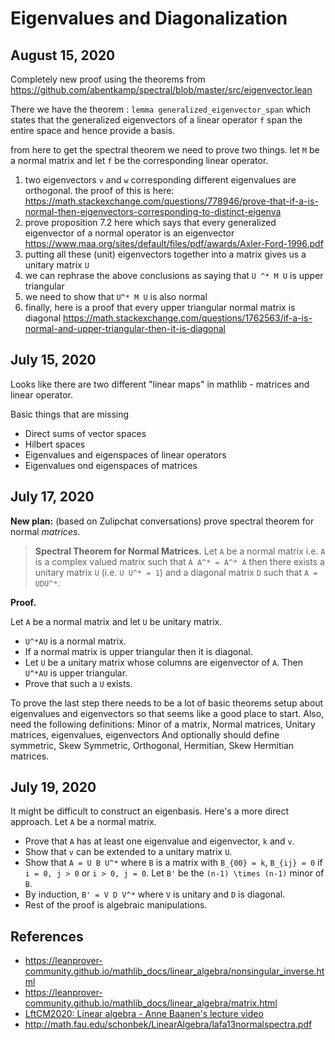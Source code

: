 # Eigenvalues and Diagonalization

## August 15, 2020
Completely new proof using the theorems from https://github.com/abentkamp/spectral/blob/master/src/eigenvector.lean

There we have the theorem :
`lemma generalized_eigenvector_span` 
which states that the generalized eigenvectors of a linear operator `f` span the entire space and hence provide a basis. 

from here to get the spectral theorem we need to prove two things. let `M` be a normal matrix and let `f` be the corresponding linear operator.

1. two eigenvectors `v` and `w` corresponding different eigenvalues are orthogonal. the proof of this is here: https://math.stackexchange.com/questions/778946/prove-that-if-a-is-normal-then-eigenvectors-corresponding-to-distinct-eigenva
2. prove proposition 7.2 here which says that every generalized eigenvector of a normal operator is an eigenvector https://www.maa.org/sites/default/files/pdf/awards/Axler-Ford-1996.pdf
3. putting all these (unit) eigenvectors together into a matrix gives us a unitary matrix `U`
4. we can rephrase the above conclusions as saying that `U ^* M U` is upper triangular
5. we need to show that `U^* M U` is also normal
6. finally, here is a proof that every upper triangular normal matrix is diagonal https://math.stackexchange.com/questions/1762563/if-a-is-normal-and-upper-triangular-then-it-is-diagonal

## July 15, 2020

Looks like there are two different "linear maps" in mathlib - matrices and linear operator. 

Basic things that are missing 
  - Direct sums of vector spaces 
  - Hilbert spaces 
  - Eigenvalues and eigenspaces of linear operators 
  - Eigenvalues ond eigenspaces of matrices
  
## July 17, 2020

**New plan:** (based on Zulipchat conversations) prove spectral theorem for normal *matrices*. 

> **Spectral Theorem for Normal Matrices.** Let `A` be a normal matrix i.e. `A` is a complex valued matrix such that `A A^* = A^* A` then there exists a unitary matrix `U` (i.e. `U U^* = 1`) and a diagonal matrix `D` such that `A = UDU^*`. 

**Proof.**

Let `A` be a normal matrix and let `U` be unitary matrix. 
* `U^*AU` is a normal matrix.
* If a normal matrix is upper triangular then it is diagonal.
* Let `U` be a unitary matrix whose columns are eigenvector of `A`. Then `U^*AU` is upper triangular.
* Prove that such a `U` exists.

To prove the last step there needs to be a lot of basic theorems setup about eigenvalues and eigenvectors so that seems like a good place to start.
Also, need the following definitions: Minor of a matrix, Normal matrices, Unitary matrices, eigenvalues, eigenvectors
And optionally should define symmetric, Skew Symmetric, Orthogonal, Hermitian, Skew Hermitian matrices.


## July 19, 2020
It might be difficult to construct an eigenbasis. Here's a more direct approach. 
Let `A` be a normal matrix. 
* Prove that `A` has at least one eigenvalue and eigenvector, `k` and `v`.
* Show that `v` can be extended to a unitary matrix `U`.
* Show that `A = U B U^*` where `B` is a matrix with `B_{00} = k`, `B_{ij} = 0` if `i = 0, j > 0` or `i > 0, j = 0`. 
  Let `B'` be the `(n-1) \times (n-1)` minor of `B`.
* By induction, `B' = V D V^*` where `V` is unitary and `D` is diagonal. 
* Rest of the proof is algebraic manipulations.



## References 

* https://leanprover-community.github.io/mathlib_docs/linear_algebra/nonsingular_inverse.html
* https://leanprover-community.github.io/mathlib_docs/linear_algebra/matrix.html
* [LftCM2020: Linear algebra - Anne Baanen's
 lecture video](https://youtu.be/EnZvGCU_jpc)
* http://math.fau.edu/schonbek/LinearAlgebra/lafa13normalspectra.pdf
